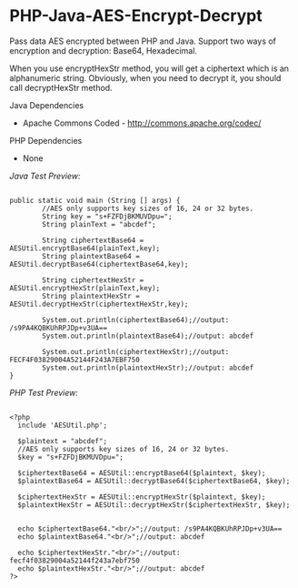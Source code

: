 # PHP-Java-AES-Encrypt-Decrypt
Pass data AES encrypted between PHP and Java. Support two ways of encryption and decryption: Base64, Hexadecimal.

When you use encryptHexStr method, you will get a ciphertext which is an alphanumeric string. Obviously, when you need to decrypt it, you should call decryptHexStr method.

Java Dependencies
- Apache Commons Coded - http://commons.apache.org/codec/

PHP Dependencies
- None


*Java Test Preview:*

```

public static void main (String [] args) {
        //AES only supports key sizes of 16, 24 or 32 bytes.
        String key = "s+FZFDjBKMUVDpu=";
        String plainText = "abcdef";

        String ciphertextBase64 = AESUtil.encryptBase64(plainText,key);
        String plaintextBase64 = AESUtil.decryptBase64(ciphertextBase64,key);

        String ciphertextHexStr = AESUtil.encryptHexStr(plainText,key);
        String plaintextHexStr = AESUtil.decryptHexStr(ciphertextHexStr,key);

        System.out.println(ciphertextBase64);//output: /s9PA4KQBKUhRPJDp+v3UA==
        System.out.println(plaintextBase64);//output: abcdef
        
        System.out.println(ciphertextHexStr);//output: FECF4F03829004A52144F243A7EBF750
        System.out.println(plaintextHexStr);//output: abcdef
}

```


*PHP Test Preview:*

```

<?php
  include 'AESUtil.php';
  
  $plaintext = "abcdef";
  //AES only supports key sizes of 16, 24 or 32 bytes.
  $key = "s+FZFDjBKMUVDpu=";
  
  $ciphertextBase64 = AESUtil::encryptBase64($plaintext, $key);
  $plaintextBase64 = AESUtil::decryptBase64($ciphertextBase64, $key);
  
  $ciphertextHexStr = AESUtil::encryptHexStr($plaintext, $key);
  $plaintextHexStr = AESUtil::decryptHexStr($ciphertextHexStr, $key);
  
  
  echo $ciphertextBase64."<br/>";//output: /s9PA4KQBKUhRPJDp+v3UA==
  echo $plaintextBase64."<br/>";//output: abcdef
  
  echo $ciphertextHexStr."<br/>";//output: fecf4f03829004a52144f243a7ebf750
  echo $plaintextHexStr."<br/>";//output: abcdef
?>

```
